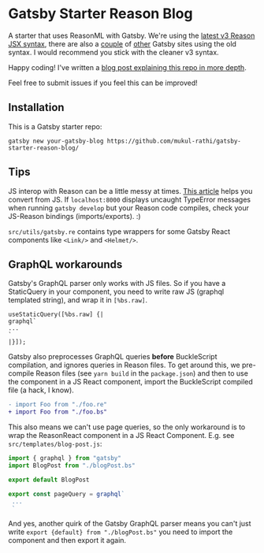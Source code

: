 # Gatsby Starter Reason Blog

A starter that uses ReasonML with Gatsby. We're using the [latest v3 Reason JSX syntax](https://reasonml.github.io/reason-react/docs/en/jsx), there are also a [couple](https://github.com/ReasonVienna/reason-conf) of [other](https://github.com/jtberglund/gatsby-starter-reason) Gatsby sites using the old syntax. I would recommend you stick with the cleaner v3 syntax.

Happy coding! I've written a [blog post explaining this repo in more depth](https://mukulrathi.com/gatsby-reasonml-tutorial/).

Feel free to submit issues if you feel this can be improved!

## Installation

This is a Gatsby starter repo:

`gatsby new your-gatsby-blog https://github.com/mukul-rathi/gatsby-starter-reason-blog/`

## Tips

JS interop with Reason can be a little messy at times. [This article](https://reasonml.github.io/docs/en/converting-from-js) helps you convert from JS. If `localhost:8000` displays uncaught TypeError messages when running `gatsby develop` but your Reason code compiles, check your JS-Reason bindings (imports/exports). :)

`src/utils/gatsby.re` contains type wrappers for some Gatsby React components like `<Link/>` and `<Helmet/>`.

## GraphQL workarounds

Gatsby's GraphQL parser only works with JS files. So if you have a StaticQuery in your component, you need to write raw JS (graphql templated string), and wrap it in `[%bs.raw]`.

```reason
useStaticQuery([%bs.raw] {|
graphql`
...
`
|}]);
```

Gatsby also preprocesses GraphQL queries **before** BuckleScript compilation, and ignores queries in Reason files. To get around this, we pre-compile Reason files (see `yarn build` in the `package.json`) and then to use the component in a JS React component, import the BuckleScript compiled file (a hack, I know).

```diff
- import Foo from "./foo.re"
+ import Foo from "./foo.bs"
```

This also means we can't use page queries, so the only workaround is to wrap the ReasonReact component in a JS React Component. E.g. see `src/templates/blog-post.js`:

```js
import { graphql } from "gatsby"
import BlogPost from "./blogPost.bs"

export default BlogPost

export const pageQuery = graphql`
 ...
 `
```

And yes, another quirk of the Gatsby GraphQL parser means you can't just write `export {default} from "./blogPost.bs"` you need to import the component and then export it again.
